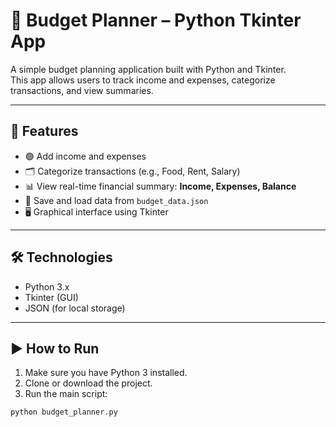 # 🧾 Budget Planner – Python Tkinter App

A simple budget planning application built with Python and Tkinter.  
This app allows users to track income and expenses, categorize transactions, and view summaries.

---

## 📌 Features

- 🟢 Add income and expenses
- 🗂 Categorize transactions (e.g., Food, Rent, Salary)
- 📊 View real-time financial summary: **Income, Expenses, Balance**
- 💾 Save and load data from `budget_data.json`
- 🖥 Graphical interface using Tkinter

---

## 🛠 Technologies

- Python 3.x  
- Tkinter (GUI)  
- JSON (for local storage)

---

## ▶️ How to Run

1. Make sure you have Python 3 installed.
2. Clone or download the project.
3. Run the main script:

```bash
python budget_planner.py
